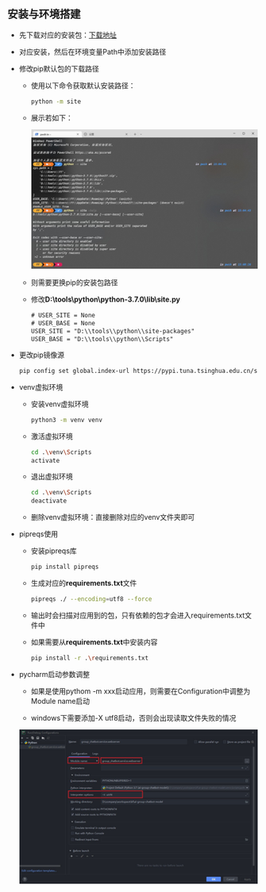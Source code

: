 ## 安装与环境搭建

- 先下载对应的安装包：[下载地址](https://www.python.org/downloads/windows/)

- 对应安装，然后在环境变量Path中添加安装路径

- 修改pip默认包的下载路径
  
  - 使用以下命令获取默认安装路径：
    
    ```bash
    python -m site
    ```
  
  - 展示若如下：
    
    ![更换pip下载包路径](./images/更换pip下载包路径.jpg)
  
  - 则需要更换pip的安装包路径
  
  - 修改**D:\tools\python\python-3.7.0\lib\site.py**
    
    ```textile
    # USER_SITE = None
    # USER_BASE = None
    USER_SITE = "D:\\tools\\python\\site-packages"
    USER_BASE = "D:\\tools\\python\\Scripts"
    ```

- 更改pip镜像源
  
  ```bash
  pip config set global.index-url https://pypi.tuna.tsinghua.edu.cn/simple
  ```

- venv虚拟环境
  
  - 安装venv虚拟环境

    ```bash
    python3 -m venv venv
    ```

  - 激活虚拟环境

    ```bash
    cd .\venv\Scripts
    activate
    ```
  
  - 退出虚拟环境

    ```bash
    cd .\venv\Scripts
    deactivate
    ```
  
  - 删除venv虚拟环境：直接删除对应的venv文件夹即可

- pipreqs使用
  
  - 安装pipreqs库
    
    ```bash
    pip install pipreqs
    ```
  
  - 生成对应的**requirements.txt**文件
    
    ```bash
    pipreqs ./ --encoding=utf8 --force
    ```
  
  - 输出时会扫描对应用到的包，只有依赖的包才会进入requirements.txt文件中

  - 如果需要从**requirements.txt**中安装内容

    ```bash
    pip install -r .\requirements.txt
    ```

- pycharm启动参数调整
  
  - 如果是使用pythom -m xxx启动应用，则需要在Configuration中调整为Module name启动
  
  - windows下需要添加-X utf8启动，否则会出现读取文件失败的情况
  
  ![pycharm启动参数调整](./images/pycharm启动参数调整.jpg)
